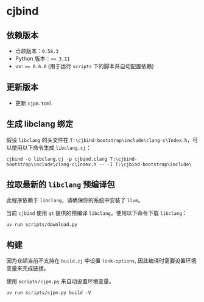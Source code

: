 # cjbind

## 依赖版本

- 仓颉版本：`0.58.3`
- Python 版本：`>= 3.11`
- uv: `>= 0.6.0` (用于运行 `scripts` 下的脚本并自动配置依赖)

## 更新版本

- 更新 `cjpm.toml`

## 生成 libclang 绑定

假设 `libclang` 的头文件在 `T:\cjbind-bootstrap\include\clang-c\Index.h`，可以使用以下命令生成 `libclang.cj`：

```
cjbind -o libclang.cj -p cjbind.clang T:\cjbind-bootstrap\include\clang-c\Index.h -- -I T:\cjbind-bootstrap\include\
```

## 拉取最新的 `libclang` 预编译包

此程序依赖于 `libclang`，请确保你的系统中安装了 `llvm`。

当前 `cjbind` 使用 `qt` 提供的预编译 `libclang`。使用以下命令下载 `libclang`：

```
uv run scripts/download.py
```

## 构建

因为仓颉当前不支持在 `build.cj` 中设置 `link-options`, 因此编译时需要设置环境变量来完成链接。

使用 `scripts/cjpm.py` 来自动设置环境变量。

```
uv run scripts/cjpm.py build -V
```
